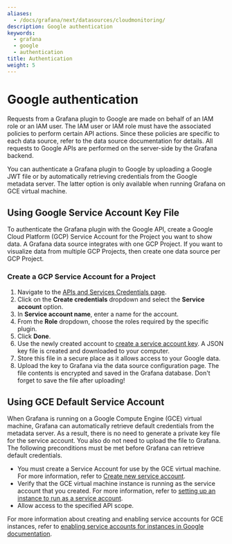 ```yaml
---
aliases:
  - /docs/grafana/next/datasources/cloudmonitoring/
description: Google authentication
keywords:
  - grafana
  - google
  - authentication
title: Authentication
weight: 5
---
```


# Google authentication

Requests from a Grafana plugin to Google are made on behalf of an IAM role or an IAM user. The IAM user or IAM role must have the associated policies to perform certain API actions. Since these policies are specific to each data source, refer to the data source documentation for details. All requests to Google APIs are performed on the server-side by the Grafana backend.

You can authenticate a Grafana plugin to Google by uploading a Google JWT file or by automatically retrieving credentials from the Google metadata server. The latter option is only available when running Grafana on GCE virtual machine.

## Using Google Service Account Key File

To authenticate the Grafana plugin with the Google API, create a Google Cloud Platform (GCP) Service Account for the Project you want to show data. A Grafana data source integrates with one GCP Project. If you want to visualize data from multiple GCP Projects, then create one data source per GCP Project.

### Create a GCP Service Account for a Project

1. Navigate to the [APIs and Services Credentials page](https://console.cloud.google.com/apis/credentials).
1. Click on the **Create credentials** dropdown and select the **Service account** option.
1. In **Service account name**, enter a name for the account.
1. From the **Role** dropdown, choose the roles required by the specific plugin.
1. Click **Done**.
1. Use the newly created account to [create a service account key](https://cloud.google.com/iam/docs/creating-managing-service-account-keys#iam-service-account-keys-create-console). A JSON key file is created and downloaded to your computer.
1. Store this file in a secure place as it allows access to your Google data.
1. Upload the key to Grafana via the data source configuration page.
   The file contents is encrypted and saved in the Grafana database. Don't forget to save the file after uploading!

## Using GCE Default Service Account

When Grafana is running on a Google Compute Engine (GCE) virtual machine, Grafana can automatically retrieve default credentials from the metadata server. As a result, there is no need to generate a private key file for the service account. You also do not need to upload the file to Grafana. The following preconditions must be met before Grafana can retrieve default credentials.

- You must create a Service Account for use by the GCE virtual machine. For more information, refer to [Create new service account](https://cloud.google.com/compute/docs/access/create-enable-service-accounts-for-instances#createanewserviceaccount).
- Verify that the GCE virtual machine instance is running as the service account that you created. For more information, refer to [setting up an instance to run as a service account](https://cloud.google.com/compute/docs/access/create-enable-service-accounts-for-instances#using).
- Allow access to the specified API scope.

For more information about creating and enabling service accounts for GCE instances, refer to [enabling service accounts for instances in Google documentation](https://cloud.google.com/compute/docs/access/create-enable-service-accounts-for-instances).

